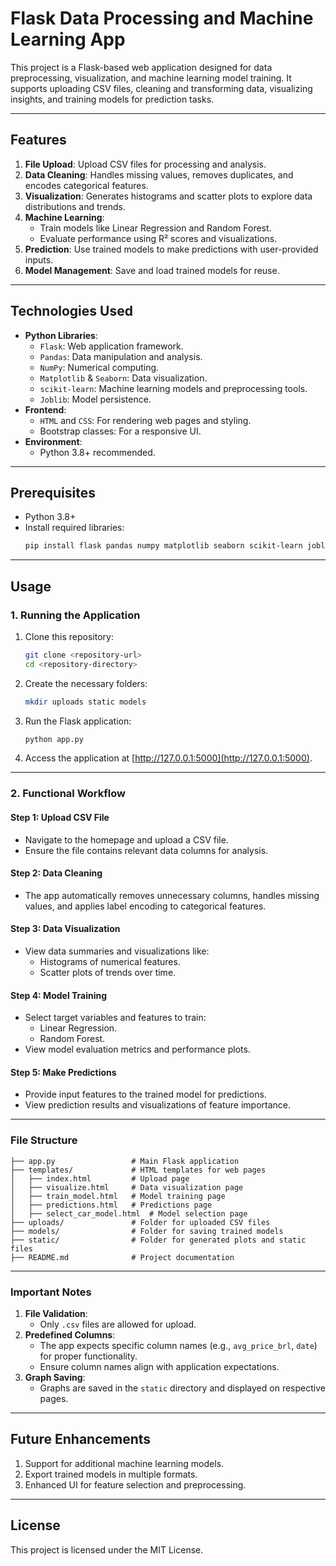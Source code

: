 
# Flask Data Processing and Machine Learning App

This project is a Flask-based web application designed for data preprocessing, visualization, and machine learning model training. It supports uploading CSV files, cleaning and transforming data, visualizing insights, and training models for prediction tasks.

---

## Features

1. **File Upload**: Upload CSV files for processing and analysis.
2. **Data Cleaning**: Handles missing values, removes duplicates, and encodes categorical features.
3. **Visualization**: Generates histograms and scatter plots to explore data distributions and trends.
4. **Machine Learning**:
   - Train models like Linear Regression and Random Forest.
   - Evaluate performance using R² scores and visualizations.
5. **Prediction**: Use trained models to make predictions with user-provided inputs.
6. **Model Management**: Save and load trained models for reuse.

---

## Technologies Used

- **Python Libraries**:
  - `Flask`: Web application framework.
  - `Pandas`: Data manipulation and analysis.
  - `NumPy`: Numerical computing.
  - `Matplotlib` & `Seaborn`: Data visualization.
  - `scikit-learn`: Machine learning models and preprocessing tools.
  - `Joblib`: Model persistence.
- **Frontend**:
  - `HTML` and `CSS`: For rendering web pages and styling.
  - Bootstrap classes: For a responsive UI.
- **Environment**:
  - Python 3.8+ recommended.

---

## Prerequisites

- Python 3.8+
- Install required libraries:
  ```bash
  pip install flask pandas numpy matplotlib seaborn scikit-learn joblib
  ```

---

## Usage

### 1. Running the Application

1. Clone this repository:
   ```bash
   git clone <repository-url>
   cd <repository-directory>
   ```
2. Create the necessary folders:
   ```bash
   mkdir uploads static models
   ```
3. Run the Flask application:
   ```bash
   python app.py
   ```
4. Access the application at [http://127.0.0.1:5000](http://127.0.0.1:5000).

---

### 2. Functional Workflow

#### **Step 1: Upload CSV File**
- Navigate to the homepage and upload a CSV file.
- Ensure the file contains relevant data columns for analysis.

#### **Step 2: Data Cleaning**
- The app automatically removes unnecessary columns, handles missing values, and applies label encoding to categorical features.

#### **Step 3: Data Visualization**
- View data summaries and visualizations like:
  - Histograms of numerical features.
  - Scatter plots of trends over time.

#### **Step 4: Model Training**
- Select target variables and features to train:
  - Linear Regression.
  - Random Forest.
- View model evaluation metrics and performance plots.

#### **Step 5: Make Predictions**
- Provide input features to the trained model for predictions.
- View prediction results and visualizations of feature importance.

---

### File Structure

```plaintext
├── app.py                 # Main Flask application
├── templates/             # HTML templates for web pages
│   ├── index.html         # Upload page
│   ├── visualize.html     # Data visualization page
│   ├── train_model.html   # Model training page
│   ├── predictions.html   # Predictions page
│   ├── select_car_model.html  # Model selection page
├── uploads/               # Folder for uploaded CSV files
├── models/                # Folder for saving trained models
├── static/                # Folder for generated plots and static files
├── README.md              # Project documentation
```

---

### Important Notes

1. **File Validation**:
   - Only `.csv` files are allowed for upload.
2. **Predefined Columns**:
   - The app expects specific column names (e.g., `avg_price_brl`, `date`) for proper functionality.
   - Ensure column names align with application expectations.
3. **Graph Saving**:
   - Graphs are saved in the `static` directory and displayed on respective pages.

---

## Future Enhancements

1. Support for additional machine learning models.
2. Export trained models in multiple formats.
3. Enhanced UI for feature selection and preprocessing.

---

## License

This project is licensed under the MIT License.
